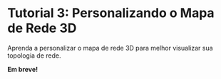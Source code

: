 # Tutorial 3: Personalizando o Mapa de Rede 3D

Aprenda a personalizar o mapa de rede 3D para melhor visualizar sua topologia de rede.

**Em breve!**

